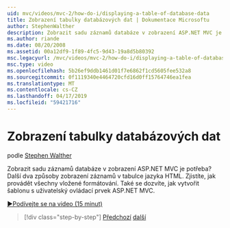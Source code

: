 ```yaml
---
uid: mvc/videos/mvc-2/how-do-i/displaying-a-table-of-database-data
title: Zobrazení tabulky databázových dat | Dokumentace Microsoftu
author: StephenWalther
description: Zobrazit sadu záznamů databáze v zobrazení ASP.NET MVC je potřeba? Další dva způsoby zobrazení záznamů v tabulce jazyka HTML. Zjistíte, jak provádět všechny t...
ms.author: riande
ms.date: 08/20/2008
ms.assetid: 00a12df9-1f89-4fc5-9d43-19a8d5b80392
msc.legacyurl: /mvc/videos/mvc-2/how-do-i/displaying-a-table-of-database-data
msc.type: video
ms.openlocfilehash: 5b26ef9ddb1461d01f7e6862f1cd5605fee532a8
ms.sourcegitcommit: 0f1119340e4464720cfd16d0ff15764746ea1fea
ms.translationtype: MT
ms.contentlocale: cs-CZ
ms.lasthandoff: 04/17/2019
ms.locfileid: "59421716"
---
```

# <a name="displaying-a-table-of-database-data"></a>Zobrazení tabulky databázových dat

podle [Stephen Walther](https://github.com/StephenWalther)

Zobrazit sadu záznamů databáze v zobrazení ASP.NET MVC je potřeba? Další dva způsoby zobrazení záznamů v tabulce jazyka HTML. Zjistíte, jak provádět všechny vložené formátování. Také se dozvíte, jak vytvořit šablonu s uživatelský ovládací prvek ASP.NET MVC.

[&#9654;Podívejte se na video (15 minut)](https://channel9.msdn.com/Blogs/ASP-NET-Site-Videos/displaying-a-table-of-database-data)

> [!div class="step-by-step"]
> [Předchozí](creating-model-classes-with-linq-to-sql.md)
> [další](what-is-aspnet-mvc-80-minute-technical-video-for-developers-building-nerddinner.md)
